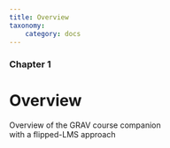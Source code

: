 ```yaml
---
title: Overview
taxonomy:
    category: docs
---
```


### Chapter 1

# Overview

Overview of the GRAV course companion  
with a flipped-LMS approach
